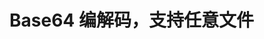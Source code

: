 <script setup lang="ts">
import base64 from "./components/base64.vue"
</script>

# Base64 编解码，支持任意文件

<ClientOnly>
  <base64 />
</ClientOnly>

